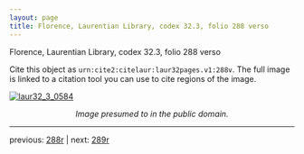 ```yaml
---
layout: page
title: Florence, Laurentian Library, codex 32.3, folio 288 verso
---
```


Florence, Laurentian Library, codex 32.3, folio 288 verso

Cite this object as `urn:cite2:citelaur:laur32pages.v1:288v`.  The full image is linked to a citation tool you can use to cite regions of the image.

[![laur32_3_0584](http://www.homermultitext.org/iipsrv?IIIF=/project/homer/pyramidal/deepzoom/citelaur/laur32imgs/v1/laur32_3_0584.tif/full/800,/0/default.jpg)](http://www.homermultitext.org/ict2/?urn=urn:cite2:citelaur:laur32imgs.v1:laur32_3_0584) 

<p style="text-align: center; font-style: italic;">Image presumed to in the public domain.</p>

---

previous: [288r](../288r/) | next: [289r](../289r/)